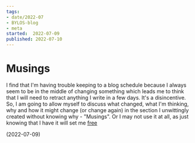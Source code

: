 ```yaml
---
tags:
- date/2022-07
- BYLOS-blog
- meta
started:  2022-07-09
published: 2022-07-10
---
```

# Musings 
I find that I'm having trouble keeping to a blog schedule because I always seem to be in the middle of changing something which leads me to think that I will need to retract anything I write in a few days. It's a disincentive. So, I am going to allow myself to discuss what changed, what I'm thinking, why and how it might change (or change again) in the section I unwittingly created without knowing why - "Musings". Or I may not use it at all, as just knowing that I have it will set me [free](https://www.youtube.com/watch?v=WXnWRw7Gff4)

(2022-07-09)
